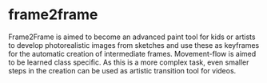 # frame2frame

Frame2Frame is aimed to become an advanced paint tool for kids or artists to develop photorealistic images from sketches and use these as keyframes for the automatic creation of intermediate frames. Movement-flow is aimed to be learned class specific. As this is a more complex task, even smaller steps in the creation can be used as artistic transition tool for videos.
